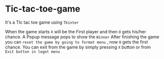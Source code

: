 # Tic-tac-toe-game
It's a TIc tac toe game using `Tkinter`

When the game starts `X` will be the First player and then `O` gets his/her chance.
A Popup message pops to show the ```Winner```
After finishing the game you can ```reset the game by going to format menu``` , now `O` gets the first chance.
You can exit from the game by simply pressing `X` button or from ``` Exit button in logot menu ```
